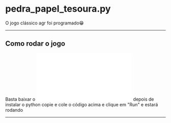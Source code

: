 # pedra_papel_tesoura.py
O jogo clássico agr foi programado😁

____________________

## Como rodar o jogo

Basta baixar o ![python.org](python.org) depois
de instalar o python copie e cole o código acima
e clique em "Run" e estará rodando

__________________

